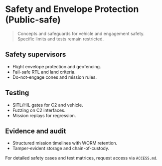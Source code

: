 # Safety and Envelope Protection (Public-safe)

> Concepts and safeguards for vehicle and engagement safety. Specific limits and
> tests remain restricted.

## Safety supervisors

- Flight envelope protection and geofencing.
- Fail-safe RTL and land criteria.
- Do-not-engage cones and mission rules.

## Testing

- SITL/HIL gates for C2 and vehicle.
- Fuzzing on C2 interfaces.
- Mission replays for regression.

## Evidence and audit

- Structured mission timelines with WORM retention.
- Tamper-evident storage and chain-of-custody.

For detailed safety cases and test matrices, request access via `ACCESS.md`.
